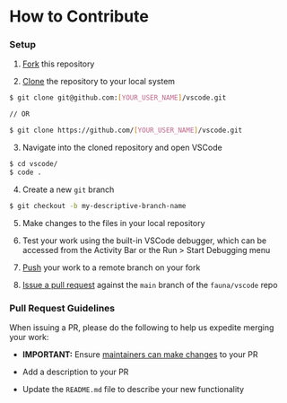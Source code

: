 # How to Contribute

### Setup

1. [Fork](https://help.github.com/en/github/getting-started-with-github/fork-a-repo) this repository

2. [Clone](https://help.github.com/en/github/creating-cloning-and-archiving-repositories/cloning-a-repository) the repository to your local system

```bash
$ git clone git@github.com:[YOUR_USER_NAME]/vscode.git

// OR

$ git clone https://github.com/[YOUR_USER_NAME]/vscode.git
```

3. Navigate into the cloned repository and open VSCode

```bash
$ cd vscode/
$ code .
```

4. Create a new `git` branch

```bash
$ git checkout -b my-descriptive-branch-name
```

5. Make changes to the files in your local repository

6. Test your work using the built-in VSCode debugger, which can be accessed from the Activity Bar or the Run > Start Debugging menu

7. [Push](https://help.github.com/en/github/using-git/pushing-commits-to-a-remote-repository) your work to a remote branch on your fork

8. [Issue a pull request](https://help.github.com/en/github/collaborating-with-issues-and-pull-requests/creating-a-pull-request) against the `main` branch of the `fauna/vscode` repo


### Pull Request Guidelines

When issuing a PR, please do the following to help us expedite merging your work:

- **IMPORTANT:** Ensure [maintainers can make changes](https://help.github.com/en/github/collaborating-with-issues-and-pull-requests/allowing-changes-to-a-pull-request-branch-created-from-a-fork) to your PR

- Add a description to your PR

- Update the `README.md` file to describe your new functionality
